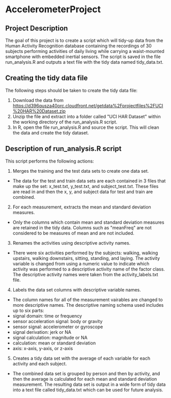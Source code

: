 # AccelerometerProject

## Project Description
The goal of this project is to create a script which will tidy-up data from the Human Activity Recognition database containing the recordings of 30 subjects performing activities of daily living while carrying a waist-mounted smartphone with embedded inertial sensors. The script is saved in the file run_analysis.R and outputs a text file with the tidy data named tidy_data.txt.

## Creating the tidy data file
The following steps should be taken to create the tidy data file:

1. Download the data from https://d396qusza40orc.cloudfront.net/getdata%2Fprojectfiles%2FUCI%20HAR%20Dataset.zip
2. Unzip the file and extract into a folder called "UCI HAR Dataset" within the working directory of the run_analysis.R script.
3. In R, open the file run_analysis.R and source the script. This will clean the data and create the tidy dataset.

## Description of run_analysis.R script
This script performs the following actions:

1. Merges the training and the test data sets to create one data set.
- The data for the test and train data sets are each contained in 3 files that make up the set: x_test.txt, y_test.txt, and subject_test.txt. These files are read in and then the x, y, and subject data for test and train are combined.

2. For each measurement, extracts the mean and standard deviation measures.
- Only the columns which contain mean and standard deviation measures are retained in the tidy data. Columns such as "meanFreq" are not considered to be measures of mean and are not included.

3. Renames the activities using descriptive activity names.
- There were six activities performed by the subjects: walking, walking upstairs, walking downstairs, sitting, standing, and laying. The activity variable is changed from using a numeric value to indicate which activity was performed to a descriptive activity name of the factor class. The descriptive activity names were taken from the activity_labels.txt file. 

4. Labels the data set columns with descriptive variable names. 
- The column names for all of the measurement vairables are changed to more descriptive names. The descriptive naming schema used includes up to six parts: 
- signal domain: time or frequency
- sensor acceleration signal: body or gravity
- sensor signal: accelerometer or gyroscope
- signal derivation: jerk or NA
- signal calculation: magnitude or NA
- calculation: mean or standard deviation
- axis: x-axis, y-axis, or z-axis

5. Creates a tidy data set with the average of each variable for each activity and each subject.
- The combined data set is grouped by person and then by activity, and then the average is calculated for each mean and standard deviation measurement. The resulting data set is output in a wide form of tidy data into a text file called tidy_data.txt which can be used for future analysis. 

